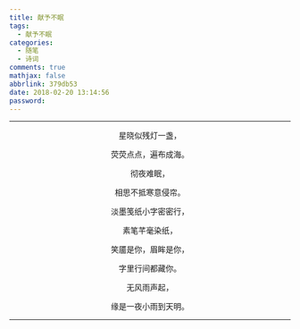 ```yaml
---
title: 献予不眠
tags:
  - 献予不眠
categories:
  - 随笔
  - 诗词
comments: true
mathjax: false
abbrlink: 379db53
date: 2018-02-20 13:14:56
password:
---
```


---

<p style="text-align:center">星晓似残灯一盏，</p>

<p style="text-align:center">荧荧点点，遍布成海。</p>

<p style="text-align:center">彻夜难眠，</p>

<p style="text-align:center">相思不抵寒意侵帘。</p>

<p style="text-align:center">淡墨笺纸小字密密行，</p>

<p style="text-align:center">素笔芊毫染纸，</p>

<p style="text-align:center">笑靥是你，眉眸是你，</p>

<p style="text-align:center">字里行间都藏你。</p>

<p style="text-align:center">无风雨声起，</p>

<p style="text-align:center">缘是一夜小雨到天明。</p>

---
